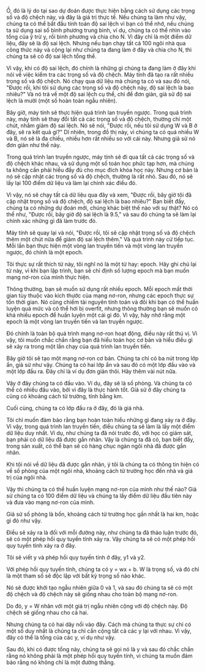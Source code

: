 Ồ, đó là lý do tại sao dự đoán được thực hiện bằng cách sử dụng các trọng số và độ chệch này, và đây là giá trị thực tế. Nếu chúng ta làm như vậy, chúng ta có thể bắt đầu tính toán độ sai lệch vì bạn có thể nhớ, nếu chúng ta sử dụng sai số bình phương trung bình, ví dụ, chúng ta có thể nhìn vào tổng của ŷ trừ y, rồi bình phương và chia cho N. Vì đây chỉ là một điểm dữ liệu, đây sẽ là độ sai lệch. Nhưng nếu bạn chạy tất cả 100 ngôi nhà qua công thức này và cộng lại như chúng ta đang làm ở đây và chia cho N, thì chúng ta sẽ có độ sai lệch tổng thể.

Vì vậy, khi có độ sai lệch, đó chính là những gì chúng ta đang làm ở đây khi nói về việc kiểm tra các trọng số và độ chệch. Máy tính đã tạo ra rất nhiều trọng số và độ chệch. Nó chạy qua dữ liệu mà chúng ta có và sau đó nói, "Được rồi, khi tôi sử dụng các trọng số và độ chệch này, độ sai lệch là bao nhiêu?" Và nó trả về một độ sai lệch cụ thể, chỉ để đơn giản, giả sử độ sai lệch là mười (một số hoàn toàn ngẫu nhiên).

Bây giờ, máy tính sẽ thực hiện quá trình lan truyền ngược. Trong quá trình này, máy tính sẽ thay đổi tất cả các trọng số và độ chệch, thường chỉ một chút, nhằm giảm độ sai lệch. Nó sẽ nói, "Được rồi, nếu tôi sử dụng W và B ở đây, sẽ ra kết quả gì?" Dĩ nhiên, trong đồ thị này, vì chúng ta có quá nhiều W và B, nó sẽ là đa chiều, nhiều hơn rất nhiều so với cái này. Nhưng giả sử nó đơn giản như thế này.

Trong quá trình lan truyền ngược, máy tính sẽ đi qua tất cả các trọng số và độ chệch khác nhau, và sử dụng một số toán học phức tạp hơn, mà chúng ta không cần phải hiểu đầy đủ cho mục đích khóa học này. Nhưng cơ bản là nó sẽ cập nhật các trọng số và độ chệch, thường là rất nhỏ. Sau đó, nó sẽ lấy lại 100 điểm dữ liệu và làm lại chính xác điều đó.

Vì vậy, nó sẽ chạy tất cả dữ liệu qua đây và xem, "Được rồi, bây giờ tôi đã cập nhật trọng số và độ chệch, độ sai lệch là bao nhiêu?" Bạn biết đấy, chúng ta có những dự đoán mới, chúng khác biệt thế nào với sự thật? Nó có thể như, "Được rồi, bây giờ độ sai lệch là 9.5," và sau đó chúng ta sẽ làm lại chính xác những gì đã làm trước đó.

Máy tính sẽ quay lại và nói, "Được rồi, tôi sẽ cập nhật trọng số và độ chệch thêm một chút nữa để giảm độ sai lệch thêm." Và quá trình này cứ tiếp tục. Mỗi lần bạn thực hiện một vòng lan truyền tiến và một vòng lan truyền ngược, đó chính là một epoch.

Tôi thực sự rất thích từ này, tôi nghĩ nó là một từ hay: epoch. Hãy ghi chú lại từ này, vì khi bạn lập trình, bạn sẽ chỉ định số lượng epoch mà bạn muốn mạng nơ-ron của mình thực hiện.

Thông thường, bạn sẽ muốn sử dụng rất nhiều epoch. Mỗi epoch mất thời gian tùy thuộc vào kích thước của mạng nơ-ron, nhưng các epoch thực sự tốn thời gian. Nó cũng chiếm tài nguyên tính toán và đôi khi bạn có thể huấn luyện quá mức và có thể hơi bị overfit, nhưng thông thường bạn sẽ muốn có khá nhiều epoch để huấn luyện một cái gì đó. Vì vậy, hãy nhớ rằng một epoch là một vòng lan truyền tiến và lan truyền ngược.

Đó chính là toàn bộ quá trình mạng nơ-ron hoạt động, điều này rất thú vị. Vì vậy, tôi muốn chắc chắn rằng bạn đã hiểu toán học cơ bản và hiểu điều gì sẽ xảy ra trong một lần chạy của quá trình lan truyền tiến.

Bây giờ tôi sẽ tạo một mạng nơ-ron cơ bản. Chúng ta chỉ có ba nút trong lớp ẩn, giả sử như vậy. Chúng ta có hai lớp ẩn và sau đó có một lớp đầu vào và một lớp đầu ra. Đây chỉ là ví dụ đơn giản thôi. Hãy thêm vài nút nữa.

Vậy ở đây chúng ta có đầu vào. Ví dụ, đây sẽ là số phòng. Và chúng ta có thể có nhiều đầu vào, bởi vì đây là thực hành tốt. Giả sử ở đây chúng ta cũng có khoảng cách từ trường, tính bằng km.

Cuối cùng, chúng ta có lớp đầu ra ở đây, đó là giá nhà.

Tôi chỉ muốn đảm bảo rằng bạn hoàn toàn hiểu những gì đang xảy ra ở đây. Vì vậy, trong quá trình lan truyền tiến, điều chúng ta sẽ làm là lấy một điểm dữ liệu duy nhất. Ví dụ, như chúng ta đã nói trước đó, với học có giám sát, bạn phải có dữ liệu đã được gắn nhãn. Vậy là chúng ta đã có, bạn biết đấy, trong sản xuất, có thể bạn sẽ có hàng chục ngàn ngôi nhà đã được gắn nhãn.

Khi tôi nói về dữ liệu đã được gắn nhãn, ý tôi là chúng ta có thông tin hiện có về số phòng của một ngôi nhà, khoảng cách từ trường học đến nhà và giá trị của ngôi nhà.

Vậy thì chúng ta có thể huấn luyện mạng nơ-ron của mình như thế nào? Giả sử chúng ta có 100 điểm dữ liệu và chúng ta lấy điểm dữ liệu đầu tiên này và đưa vào mạng nơ-ron của mình.

Giả sử số phòng là bốn, khoảng cách từ trường học gần nhất là hai km, hoặc gì đó như vậy.

Điều sẽ xảy ra là đối với mỗi đường này, như chúng ta đã thảo luận trước đó, sẽ có một phép hồi quy tuyến tính xảy ra. Vậy chúng ta sẽ có một phép hồi quy tuyến tính xảy ra ở đây.

Tôi sẽ viết y và phép hồi quy tuyến tính ở đây, y1 và y2.

Với phép hồi quy tuyến tính, chúng ta có y = wx + b. W là trọng số, và đó chỉ là một tham số sẽ độc lập với bất kỳ trọng số nào khác.

Nó sẽ được khởi tạo ngẫu nhiên giữa 0 và 1, và sau đó chúng ta sẽ có một độ chệch và độ chệch này sẽ giống nhau cho toàn bộ mạng nơ-ron.

Do đó, y = W nhân với một giá trị ngẫu nhiên cộng với độ chệch này. Độ chệch sẽ giống nhau cho cả hai.

Nhưng chúng ta có hai dây nối vào đây. Cách mà chúng ta thực sự chỉ có một số duy nhất là chúng ta chỉ cần cộng tất cả các y lại với nhau. Vì vậy, đây có thể là tổng của các y, ví dụ như vậy.

Sau đó, khi có được tổng này, chúng ta sẽ gọi nó là y và sau đó chắc chắn rằng nó không phải là một phép hồi quy tuyến tính, vì chúng ta muốn đảm bảo rằng nó không chỉ là một đường thẳng.